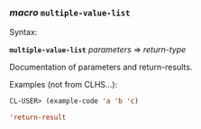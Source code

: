 ### <em>macro</em> <strong>`multiple-value-list`</strong>

Syntax:

<strong>`multiple-value-list`</strong> <em>parameters</em> => <em>return-type</em>

Documentation of parameters and return-results.

Examples (not from CLHS...):

```lisp
CL-USER> (example-code 'a 'b 'c)

'return-result
```
